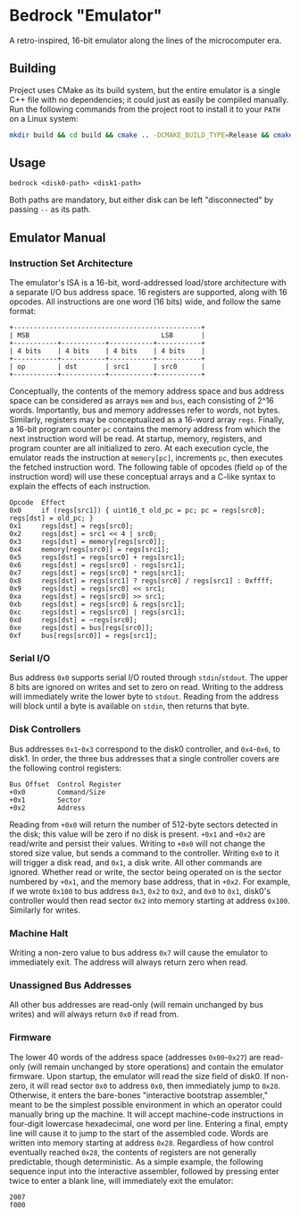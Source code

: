 # Bedrock "Emulator"

A retro-inspired, 16-bit emulator along the lines of the microcomputer era.

## Building

Project uses CMake as its build system, but the entire emulator is a single C++ file with no dependencies; it could just
as easily be compiled manually. Run the following commands from the project root to install it to your `PATH` on a Linux
system:
```bash
mkdir build && cd build && cmake .. -DCMAKE_BUILD_TYPE=Release && cmake --build . && sudo cmake --install .
```

## Usage
```
bedrock <disk0-path> <disk1-path>
```

Both paths are mandatory, but either disk can be left "disconnected" by passing `--` as its path.

## Emulator Manual

### Instruction Set Architecture
The emulator's ISA is a 16-bit, word-addressed load/store architecture with a separate I/O bus address space. 16
registers are supported, along with 16 opcodes. All instructions are one word (16 bits) wide, and follow the same
format:
```
+-----------------------------------------------+
| MSB                                 LSB       |
+-----------+-----------+-----------+-----------+
| 4 bits    | 4 bits    | 4 bits    | 4 bits    |
+-----------+-----------+-----------+-----------+
| op        | dst       | src1      | src0      |
+-----------+-----------+-----------+-----------+
```

Conceptually, the contents of the memory address space and bus address space can be considered as arrays `mem` and
`bus`, each consisting of 2^16 words. Importantly, bus and memory addresses refer to _words_, not bytes. Similarly,
registers may be conceptualized as a 16-word array `regs`. Finally, a 16-bit program counter `pc` contains the memory
address from which the next instruction word will be read. At startup, memory, registers, and program counter are all
initialized to zero. At each execution cycle, the emulator reads the instruction at `memory[pc]`, increments `pc`, then
executes the fetched instruction word. The following table of opcodes (field `op` of the instruction word) will use
these conceptual arrays and a C-like syntax to explain the effects of each instruction.

```
Opcode  Effect
0x0     if (regs[src1]) { uint16_t old_pc = pc; pc = regs[src0]; regs[dst] = old_pc; }
0x1     regs[dst] = regs[src0];
0x2     regs[dst] = src1 << 4 | src0;
0x3     regs[dst] = memory[regs[src0]];
0x4     memory[regs[src0]] = regs[src1];
0x5     regs[dst] = regs[src0] + regs[src1];
0x6     regs[dst] = regs[src0] - regs[src1];
0x7     regs[dst] = regs[src0] * regs[src1];
0x8     regs[dst] = regs[src1] ? regs[src0] / regs[src1] : 0xffff;
0x9     regs[dst] = regs[src0] << src1;
0xa     regs[dst] = regs[src0] >> src1;
0xb     regs[dst] = regs[src0] & regs[src1];
0xc     regs[dst] = regs[src0] | regs[src1];
0xd     regs[dst] = ~regs[src0];
0xe     regs[dst] = bus[regs[src0]];
0xf     bus[regs[src0]] = regs[src1];
```

### Serial I/O
Bus address `0x0` supports serial I/O routed through `stdin`/`stdout`. The upper 8 bits are ignored on writes and set to
zero on read. Writing to the address will immediately write the lower byte to `stdout`. Reading from the address will
block until a byte is available on `stdin`, then returns that byte.

### Disk Controllers
Bus addresses `0x1`-`0x3` correspond to the disk0 controller, and `0x4`-`0x6`, to disk1. In order, the three bus
addresses that a single controller covers are the following control registers:
```
Bus Offset  Control Register
+0x0        Command/Size
+0x1        Sector
+0x2        Address
```

Reading from `+0x0` will return the number of 512-byte sectors detected in the disk; this value will be zero if no disk
is present. `+0x1` and `+0x2` are read/write and persist their values. Writing to `+0x0` will not change the stored size
value, but sends a command to the controller. Writing `0x0` to it will trigger a disk read, and `0x1`, a disk write. All
other commands are ignored. Whether read or write, the sector being operated on is the sector numbered by `+0x1`, and
the memory base address, that in `+0x2`. For example, if we wrote `0x100` to bus address `0x3`, `0x2` to `0x2`, and
`0x0` to `0x1`, disk0's controller would then read sector `0x2` into memory starting at address `0x100`. Similarly for
writes.

### Machine Halt
Writing a non-zero value to bus address `0x7` will cause the emulator to immediately exit. The address will always
return zero when read.

### Unassigned Bus Addresses
All other bus addresses are read-only (will remain unchanged by bus writes) and will always return `0x0` if read from.

### Firmware
The lower 40 words of the address space (addresses `0x00`-`0x27`) are read-only (will remain unchanged by store
operations) and contain the emulator firmware. Upon startup, the emulator will read the size field of disk0. If
non-zero, it will read sector `0x0` to address `0x0`, then immediately jump to `0x28`. Otherwise, it enters the
bare-bones "interactive bootstrap assembler," meant to be the simplest possible environment in which an operator could
manually bring up the machine. It will accept machine-code instructions in four-digit lowercase hexadecimal, one word
per line. Entering a final, empty line will cause it to jump to the start of the assembled code. Words are written into
memory starting at address `0x28`. Regardless of how control eventually reached `0x28`, the contents of registers are
not generally predictable, though deterministic. As a simple example, the following sequence input into the interactive
assembler, followed by pressing enter twice to enter a blank line, will immediately exit the emulator:
```
2007
f000
```
